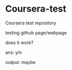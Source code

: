 # Coursera-test
Coursera test repository

testing github page/webpage




does it work?

ans: y/n

output: maybe

